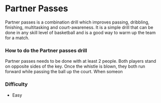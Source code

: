 
# Partner Passes

Partner passes is a combination drill which improves passing, dribbling, finishing, multitasking and court-awareness. It is a simple drill that can be done in any skill level of basketball and is a good way to warm up the team for a match.

### How to do the Partner passes drill

Partner passes needs to be done with at least 2 people. Both players stand on opposite sides of the key. Once the whistle is blown, they both run forward while passing the ball up the court. When someon 
### Difficulty
- Easy
<!--stackedit_data:
eyJoaXN0b3J5IjpbNDUyMTEyODM3XX0=
-->